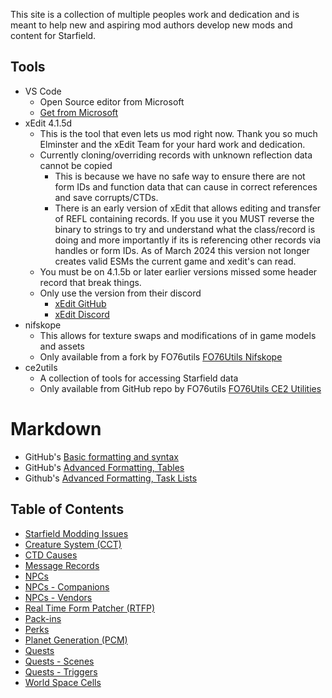 This site is a collection of multiple peoples work and dedication and is meant to help new and aspiring mod authors develop new mods and content for Starfield.

## Tools
- VS Code
  - Open Source editor from Microsoft
  - [Get from Microsoft](https://code.visualstudio.com/download)
- xEdit 4.1.5d 
  - This is the tool that even lets us mod right now. Thank you so much Elminster and the xEdit Team for your hard work and dedication. 
  - Currently cloning/overriding records with unknown reflection data cannot be copied
    - This is because we have no safe way to ensure there are not form IDs and function data that can cause in correct references and save corrupts/CTDs. 
    - There is an early version of xEdit that allows editing and transfer of REFL containing records. If you use it you MUST reverse the binary to strings to try and understand what the class/record is doing and more importantly if its is referencing other records via handles or form IDs. As of March 2024 this version not longer creates valid ESMs the current game and xedit's can read. 
  - You must be on 4.1.5b or later earlier versions missed some header record that break things.
  - Only use the version from their discord
    - [xEdit GitHub](https://github.com/TES5Edit/TES5Edit)
    - [xEdit Discord](https://discord.com/channels/471930020454072348/518048160526893057)
- nifskope
  - This allows for texture swaps and modifications of in game models and assets
  - Only available from a fork by FO76utils [FO76Utils Nifskope](https://github.com/fo76utils/nifskope)
- ce2utils 
  - A collection of tools for accessing Starfield data
  - Only available from GitHub repo by FO76utils [FO76Utils CE2 Utilities](https://github.com/fo76utils/ce2utils)

# Markdown
- GitHub's [Basic formatting and syntax](https://docs.github.com/en/get-started/writing-on-github/getting-started-with-writing-and-formatting-on-github/basic-writing-and-formatting-syntax)
- GitHub's [Advanced Formatting, Tables](https://docs.github.com/en/get-started/writing-on-github/working-with-advanced-formatting/organizing-information-with-tables)
- Github's [Advanced Formatting, Task Lists](https://docs.github.com/en/get-started/writing-on-github/working-with-advanced-formatting/about-task-lists)

## Table of Contents
- [Starfield Modding Issues](./KnownModdingIssues.md)
- [Creature System (CCT)](./CreatureSystem.md)
- [CTD Causes](./CTDCauses.md)
- [Message Records](./MessageRecords.md)
- [NPCs](./NPCs.md)
- [NPCs - Companions](./NPCs-CompanionsAndCrew.md)
- [NPCs - Vendors](./NPCs-Vendors.md)
- [Real Time Form Patcher \(RTFP\)](./rtfp.md)
- [Pack-ins](./Pack-ins.md)
- [Perks](./Perks.md)
- [Planet Generation (PCM)](./PlanetGeneration.md)
- [Quests](./Quests.md)
- [Quests - Scenes](./Quests-Scenes.md)
- [Quests - Triggers](./Quests-Triggers.md)
- [World Space Cells](./WorldSpaceCells.md)
